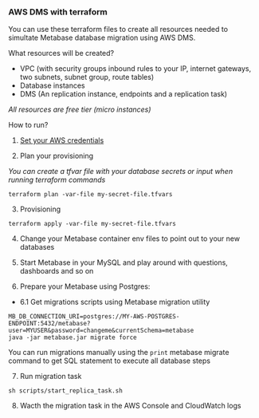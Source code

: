 ### AWS DMS with terraform

You can use these terraform files to create all resources needed to simultate Metabase database migration using AWS DMS.

What resources will be created?

- VPC (with security groups inbound rules to your IP, internet gateways, two subnets, subnet group, route tables)
- Database instances
- DMS (An replication instance, endpoints and a replication task)

*All resources are free tier (micro instances)*

How to run?

1. [Set your AWS credentials](https://docs.aws.amazon.com/cli/latest/userguide/cli-configure-files.html) 

2. Plan your provisioning

*You can create a tfvar file with your database secrets or input when running terraform commands*

```shell
terraform plan -var-file my-secret-file.tfvars
```

3. Provisioning

```shell
terraform apply -var-file my-secret-file.tfvars
```

4. Change your Metabase container env files to point out to your new databases

5. Start Metabase in your MySQL and play around with questions, dashboards and so on

6. Prepare your Metabase using Postgres:

- 6.1 Get migrations scripts using Metabase migration utility

```
MB_DB_CONNECTION_URI=postgres://MY-AWS-POSTGRES-ENDPOINT:5432/metabase?user=MYUSER&password=changeme&currentSchema=metabase
java -jar metabase.jar migrate force
```

You can run migrations manually using the `print` metabase migrate command to get SQL statement to execute all database steps

7. Run migration task

```
sh scripts/start_replica_task.sh
```

8. Wacth the migration task in the AWS Console and CloudWatch logs 


